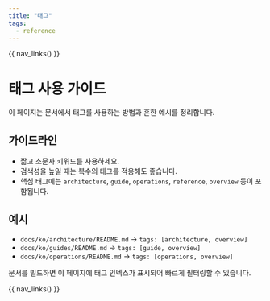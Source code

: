 ```yaml
---
title: "태그"
tags:
  - reference
---
```


{{ nav_links() }}

# 태그 사용 가이드

이 페이지는 문서에서 태그를 사용하는 방법과 흔한 예시를 정리합니다.

## 가이드라인
- 짧고 소문자 키워드를 사용하세요.
- 검색성을 높일 때는 복수의 태그를 적용해도 좋습니다.
- 핵심 태그에는 `architecture`, `guide`, `operations`, `reference`, `overview` 등이 포함됩니다.

## 예시
- `docs/ko/architecture/README.md` → `tags: [architecture, overview]`
- `docs/ko/guides/README.md` → `tags: [guide, overview]`
- `docs/ko/operations/README.md` → `tags: [operations, overview]`

문서를 빌드하면 이 페이지에 태그 인덱스가 표시되어 빠르게 필터링할 수 있습니다.

{{ nav_links() }}
